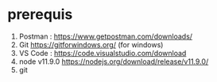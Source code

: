 # prerequis
1. Postman :
https://www.getpostman.com/downloads/
1. Git
https://gitforwindows.org/ (for windows)
1. VS Code :
https://code.visualstudio.com/download
2. node v11.9.0
https://nodejs.org/download/release/v11.9.0/
3. git
